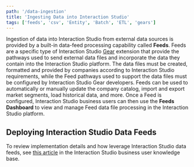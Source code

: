 ```yaml
---
path: '/data-ingestion'
title: 'Ingesting Data into Interaction Studio'
tags: ['feeds', 'csv', 'Entity', 'Batch', 'ETL', 'gears']
---
```


Ingestion of data into Interaction Studio from external data sources is provided by a built-in data-feed processing capability called **Feeds**. Feeds are a specific type of Interaction Studio [Gear](/gears) extension that provide the pathways used to send external data files and incorporate the data they contain into the Interaction Studio platform. The data files must be created, formatted and provided by companies according to Interaction Studio requirements, while the Feed pathways used to support the data files must be configured by Interaction Studio Gear developers. Feeds can be used to automatically or manually update the company catalog, import and export market segments, load historical data, and more. Once a Feed is configured, Interaction Studio business users can then use the **Feeds Dashboard** to view and manage Feed data file processing in the Interaction Studio platform. 
## Deploying Interaction Studio Data Feeds

To review implementation details and how leverage Interaction Studio data feeds, see [this article](https://doc.evergage.com/display/EKB/Setup+and+Deploy+ETL+Feeds) in the Interaction Studio business user knowledge base.